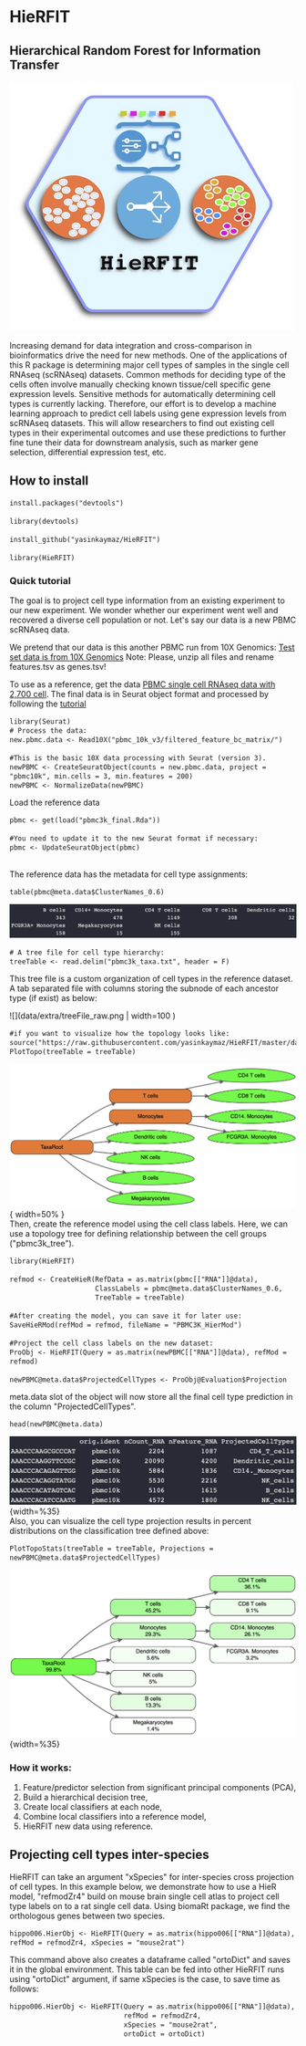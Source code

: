# HieRFIT
## Hierarchical Random Forest for Information Transfer

![](data/extra/HieRFIT_banner.jpg)

Increasing demand for data integration and cross-comparison in bioinformatics drive the need for new methods. One of the applications of this R package is determining major cell types of samples in the single cell RNAseq (scRNAseq) datasets. Common methods for deciding type of the cells often involve manually checking known tissue/cell specific gene expression levels. Sensitive methods for automatically determining cell types is currently lacking. Therefore, our effort is to develop a machine learning approach to predict cell labels using gene expression levels from scRNAseq datasets. This will allow researchers to find out existing cell types in their experimental outcomes and use these predictions to further fine tune their data for downstream analysis, such as marker gene selection, differential expression test, etc.

## How to install

```
install.packages("devtools")

library(devtools)

install_github("yasinkaymaz/HieRFIT")

library(HieRFIT)
```


### Quick tutorial

The goal is to project cell type information from an existing experiment to our new experiment. We wonder whether our experiment went well and recovered a diverse cell population or not. Let's say our data is a new PBMC scRNAseq data.

We pretend that our data is this another PBMC run from 10X Genomics:
[Test set data is from 10X Genomics](http://cf.10xgenomics.com/samples/cell-exp/3.0.0/pbmc_10k_v3/pbmc_10k_v3_filtered_feature_bc_matrix.tar.gz)
Note: Please, unzip all files and rename features.tsv as genes.tsv!


To use as a reference, get the data [PBMC single cell RNAseq data with 2,700 cell](https://www.dropbox.com/s/kwd3kcxkmpzqg6w/pbmc3k_final.rds?dl=0). The final data is in Seurat object format and processed by following the [tutorial](https://satijalab.org/seurat/pbmc3k_tutorial.html)



```{r}
library(Seurat)
# Process the data:
new.pbmc.data <- Read10X("pbmc_10k_v3/filtered_feature_bc_matrix/")

#This is the basic 10X data processing with Seurat (version 3).
newPBMC <- CreateSeuratObject(counts = new.pbmc.data, project = "pbmc10k", min.cells = 3, min.features = 200)
newPBMC <- NormalizeData(newPBMC)

```


Load the reference data
```{r}
pbmc <- get(load("pbmc3k_final.Rda"))

#You need to update it to the new Seurat format if necessary:
pbmc <- UpdateSeuratObject(pbmc)
```
<br/>
The reference data has the metadata for cell type assignments:

```{r}
table(pbmc@meta.data$ClusterNames_0.6)
```

![](data/extra/ref_celltypesTable.png)
<br/>

```{r}
# A tree file for cell type hierarchy:
treeTable <- read.delim("pbmc3k_taxa.txt", header = F)
```

This tree file is a custom organization of cell types in the reference dataset. A tab separated file with columns storing the subnode of each ancestor type (if exist) as below:


![](data/extra/treeFile_raw.png | width=100 )
<br/>
```{r}
#if you want to visualize how the topology looks like:
source("https://raw.githubusercontent.com/yasinkaymaz/HieRFIT/master/data/extra/ploting_functions.R")
PlotTopo(treeTable = treeTable)
```

![](data/extra/3Kpbmc_tree.png){ width=50% }
<br/>
Then, create the reference model using the cell class labels. Here, we can use a topology tree for defining relationship between the cell groups ("pbmc3k_tree").

```{r}
library(HieRFIT)

refmod <- CreateHieR(RefData = as.matrix(pbmc[["RNA"]]@data),
                     ClassLabels = pbmc@meta.data$ClusterNames_0.6,
                     TreeTable = treeTable)

#After creating the model, you can save it for later use:
SaveHieRMod(refMod = refmod, fileName = "PBMC3K_HierMod")

#Project the cell class labels on the new dataset:
ProObj <- HieRFIT(Query = as.matrix(newPBMC[["RNA"]]@data), refMod = refmod)

newPBMC@meta.data$ProjectedCellTypes <- ProObj@Evaluation$Projection

```

meta.data slot of the object will now store all the final cell type prediction in the column "ProjectedCellTypes".
```{r}
head(newPBMC@meta.data)
```

![](data/extra/meta.data.png){width=%35}
<br/>
Also, you can visualize the cell type projection results in percent distributions on the classification tree defined above:
```{r}
PlotTopoStats(treeTable = treeTable, Projections = newPBMC@meta.data$ProjectedCellTypes)
```

![](data/extra/reportTree.png){width=%35}
<br/>



### How it works:

1. Feature/predictor selection from significant principal components (PCA),
2. Build a hierarchical decision tree,
3. Create local classifiers at each node,
3. Combine local classifiers into a reference model,
4. HieRFIT new data using reference.


## Projecting cell types inter-species

HieRFIT can take an argument "xSpecies" for inter-species cross projection of cell types. In this example below, we demonstrate how to use a HieR model, "refmodZr4" build on mouse brain single cell atlas to project cell type labels on to a rat single cell data. Using biomaRt package, we find the orthologous genes between two species.

```{r}
hippo006.HierObj <- HieRFIT(Query = as.matrix(hippo006[["RNA"]]@data), refMod = refmodZr4, xSpecies = "mouse2rat")
```
This command above also creates a dataframe called "ortoDict" and saves it in the global environment. This table can be fed into other HieRFIT runs using "ortoDict" argument, if same xSpecies is the case, to save time as follows:

```{r}
hippo006.HierObj <- HieRFIT(Query = as.matrix(hippo006[["RNA"]]@data),
                            refMod = refmodZr4,
                            xSpecies = "mouse2rat",
                            ortoDict = ortoDict)
```
